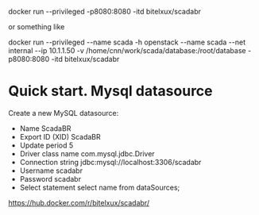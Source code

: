 docker run --privileged -p8080:8080 -itd bitelxux/scadabr

or something like

docker run --privileged --name scada -h openstack --name scada --net internal --ip 10.1.1.50 -v /home/cnn/work/scada/database:/root/database -p8080:8080 -itd bitelxux/scadabr

# Quick start. Mysql datasource

Create a new MySQL datasource:

* Name               ScadaBR 
* Export ID (XID)    ScadaBR
* Update period      5
* Driver class name  com.mysql.jdbc.Driver
* Connection string  jdbc:mysql://localhost:3306/scadabr
* Username           scadabr
* Password           scadabr
* Select statement   select name from dataSources;

https://hub.docker.com/r/bitelxux/scadabr/
